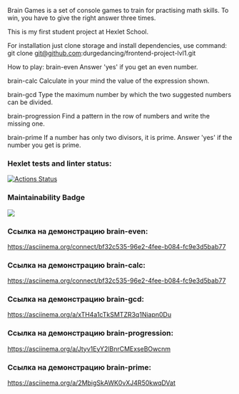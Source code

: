 Brain Games is a set of console games to train for practising math skills. To win, you have to give the right answer three times.

This is my first student project at Hexlet School.

For installation just clone storage and install dependencies, use command:
git clone git@github.com:durgedancing/frontend-project-lvl1.git

How to play:
brain-even
Answer 'yes' if you get an even number.

brain-calc
Calculate in your mind the value of the expression shown.

brain-gcd
Type the maximum number by which the two suggested numbers can be divided.

brain-progression
Find a pattern in the row of numbers and write the missing one.

brain-prime
If a number has only two divisors, it is prime. Answer 'yes' if the number you get is prime.

### Hexlet tests and linter status:
[![Actions Status](https://github.com/durgedancing/frontend-project-lvl1/workflows/hexlet-check/badge.svg)](https://github.com/durgedancing/frontend-project-lvl1/actions)

### Maintainability Badge
<a href="https://codeclimate.com/github/codeclimate/codeclimate/maintainability"><img src="https://api.codeclimate.com/v1/badges/a99a88d28ad37a79dbf6/maintainability" /></a>

### Сcылка на демонстрацию brain-even:
https://asciinema.org/connect/bf32c535-96e2-4fee-b084-fc9e3d5bab77

### Ссылка на демонстрацию brain-calc:
https://asciinema.org/connect/bf32c535-96e2-4fee-b084-fc9e3d5bab77

### Ссылка на демонстрацию brain-gcd:
https://asciinema.org/a/xTH4a1cTkSMTZR3q1Niapn0Du

### Ссылка на демонстрацию brain-progression:
https://asciinema.org/a/Jtyv1EyY2lBnrCMExseBOwcnm

### Ссылка на демонстрацию brain-prime:
https://asciinema.org/a/2MbigSkAWK0vXJ4R50kwqDVat
